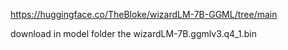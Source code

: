 https://huggingface.co/TheBloke/wizardLM-7B-GGML/tree/main

download in model folder the wizardLM-7B.ggmlv3.q4_1.bin